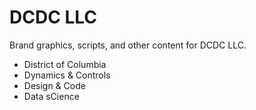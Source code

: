 # DCDC LLC
Brand graphics, scripts, and other content for DCDC LLC.
- District of Columbia
- Dynamics & Controls
- Design & Code
- Data sCience
  
